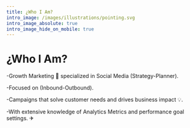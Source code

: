 ```yaml
---
title: ¿Who I Am?
intro_image: /images/illustrations/pointing.svg
intro_image_absolute: true
intro_image_hide_on_mobile: true
---
```

# ¿Who I Am?


\-Growth Marketing 🚀 specialized in Social Media (Strategy-Planner).

\-Focused on (Inbound-Outbound).

\-Campaigns that solve customer needs and drives business impact 💡.

\-With extensive knowledge of Analytics Metrics and performance goal settings. ✈
